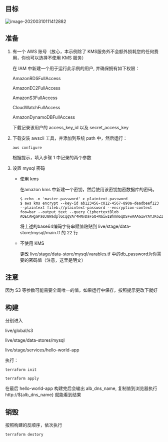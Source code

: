 ## 目标

![image-20200310111412882](C:\Users\11344\AppData\Roaming\Typora\typora-user-images\image-20200310111412882.png)



## 准备

1. 有一个 AWS 账号（放心，本示例除了 KMS服务外不会额外损耗您的任何费用，你也可以选择不使用  KMS  服务）

   在 IAM 中新建一个用于运行此示例的用户, 并确保拥有如下权限：

   AmazonRDSFullAccess

   AmazonEC2FullAccess

   AmazonS3FullAccess

   CloudWatchFullAccess

   AmazonDynamoDBFullAccess

   

   下载记录该用户的 access_key_id 以及 secret_access_key

   

2. 下载安装 awscli 工具，并添加到系统 path 中，然后运行：

   `aws configure`

   根据提示，填入步骤 1 中记录的两个参数

   

3. 设置 mysql 密码

   - 使用 kms 

      在amazon kms 中新建一个密钥，然后使用该密钥加密数据库的密码。

      ```
      $ echo -n 'master-password' > plaintext-password
      $ aws kms encrypt --key-id ab123456-c012-4567-890a-deadbeef123 --plaintext fileb://plaintext-password --encryption-context foo=bar --output text --query CiphertextBlob
      AQECAHgaPa0J8WadplGCqqVAr4HNvDaFSQ+NaiwIBhmm6qDSFwAAAGIwYAYJKoZIhvcNAQcGoFMwUQIBADBMBgkqhkiG9w0BBwEwHgYJYIZIAWUDBAEuMBEEDI+LoLdvYv8l41OhAAIBEIAfx49FFJCLeYrkfMfAw6XlnxP23MmDBdqP8dPp28OoAQ==
      ```

      将上述的base64编码字符串赋值粘贴到 live/stage/data-store/mysql/main.tf 的 22 行

      

   - 不使用 KMS

      更改 live/stage/data-store/mysql/varables.tf  中的db_password为你需要的密码值（注意，这里是明文）



## 注意

因为 S3 等参数可能需要全局唯一的值，如果运行中保存，按照提示更改下就好



## 构建

分别进入 

live/global/s3 

live/stage/data-stores/mysql

live/stage/services/hello-world-app

执行：

`terraform init`

`terraform apply`

在最后 hello-world-app 构建完后会输出 alb_dns_name, 复制值到浏览器执行 http://${alb_dns_name} 就能看到结果



## 销毁

按照构建的反顺序，依次执行

`terraform destory`